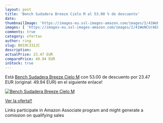 ```yaml
---
layout: post
title: 'Bench Sudadera Breeze Cielo M al 53.00 % de descuento'
date: 
thumbnailImage: 'https://images-eu.ssl-images-amazon.com/images/I/41WeNCUrAEL._SL200_.jpg'
images: [ 'https://images-eu.ssl-images-amazon.com/images/I/41WeNCUrAEL._SL200_.jpg' ]
comments: true
category: ofertas
author: ring
slug: B019C331JC
description:
actualPrice: 23.47 EUR
comparePrice: 49.94 EUR
inStock: true
---
```


Está [Bench Sudadera Breeze Cielo M](https://www.amazon.es/dp/B019C331JC/?tag=tolees-21) con 53.00 de descuento por 23.47 EUR (original: 49.94 EUR) en el siguiente enlace!

[![Bench Sudadera Breeze Cielo M](https://images-eu.ssl-images-amazon.com/images/I/41WeNCUrAEL._SL200_.jpg)](https://www.amazon.es/dp/B019C331JC/?tag=tolees-21)

[Ver la oferta!!](https://www.amazon.es/dp/B019C331JC/?tag=tolees-21)

Links participate in Amazon Associate program and might generate a comission on qualifying sales


